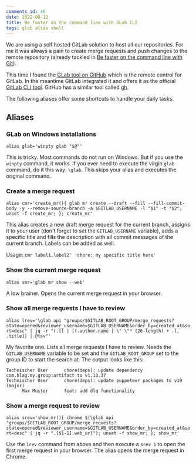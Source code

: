 ```yaml
---
comments_id: 46
date: 2022-08-12
title: Be faster on the command line with GLab CLI
tags: glab alias shell
---
```

We are using a self hosted GitLab solution to host all our repositories. For me it was always a pain to create merge
requests and push changes to the remote repository (already tackled in [Be faster on the command line with Git](faster-commandline-git.html)).

This time I found the [GLab tool on GitHub](https://github.com/profclems/glab/) which is the remote control for GitLab. In the
meantime GitLab integrated it and offers it as the official [GitLab CLI tool](https://gitlab.com/gitlab-org/cli/). GitHub
has a similar tool called [gh](https://cli.github.com/).

The following aliases offer some shortcuts to handle your daily tasks.

## Aliases

### GLab on Windows installations

`alias glab='winpty glab "$@"'`

This is tricky. Most commands do not run on Windows. But if you use the `winpty` command, it works. If you ever need
to execute the virgin `glab` command, do it this way: `\glab`. This skips your alias and executes the original command.

### Create a merge request

<!-- command shall be displayed as one line -->
<!-- markdownlint-disable-next-line MD013 -->
`alias cmr='create_mr(){ glab mr create --draft --fill --fill-commit-body -y --remove-source-branch -a $GITLAB_USERNAME -l "$1" -t "$2"; unset -f create_mr; }; create_mr'`

This alias creates a new draft merge request for the current branch, assigns it to your user (don't forget to set the
`GITLAB_USERNAME` variable), adds a specific title and fills the description with all commit messages of the current branch.
Labels can be added as well.

Usage: `cmr label1,label2' 'chore: my specific title here'`

### Show the current merge request

`alias smr='glab mr show --web'`

A low brainer. Opens the current merge request in your browser.

### Show all merge requests I have to review

<!-- command shall be displayed as one line -->
<!-- markdownlint-disable-next-line MD013 -->
`alias lrev='\glab api "groups/$GITLAB_ROOT_GROUP/merge_requests?state=opened&reviewer_username=$GITLAB_USERNAME&order_by=created_at&sort=desc" | jq -r "(.[] | [(.author.name | \" \"* (26-length) + .), .title]) | @tsv"'`

My favorite one. Lists all merge requests I have to review. Needs the `GITLAB_USERNAME` variable to be set and the `GITLAB_ROOT_GROUP`
set to the group ID to start the search at. The output looks like this:

```text
Technischer User      chore(deps): update dependency com.hlag.my.group:artifact to v1.13.37
Technischer User      chore(deps): update puppeteer packages to v19 (major)
      Max Muster      feat: add dlq functionality
```

### Show a merge request to review

<!-- command shall be displayed as one line -->
<!-- markdownlint-disable-next-line MD013 -->
`alias srev='show_mr(){ chrome $(\glab api "groups/$GITLAB_ROOT_GROUP/merge_requests?state=opened&reviewer_username=$GITLAB_USERNAME&order_by=created_at&sort=desc" | jq -r ".[$1-1].web_url"); unset -f show_mr; }; show_mr'`

Use the `lrev` command from above and then execute a `srev 1` to open the first merge request in your browser. The alias opens the
merge request in Chrome.
